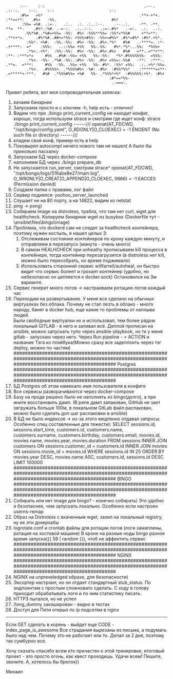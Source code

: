           :--     :-:                                           .---.        .:--:.    :-:.    :-:                        :-:                           
          :#%=   =%*                                          .**+-+*+.     :**==**:   .#%+   -%%.                        #%*                           
           :%%= =%#. .:=-.   .:..  .:. .:..:--.    .--..:.    -**. -**.     **=  **-    .#%*.:%#. .-=-:.  .:..:-:.   .:=:.#%*   .-=:.  .:.  ..:.        
            .%%*%#..*%#=+%%= -%%:  #%+ -%%%**%%= :%%*=*%%#     +**=**:      .**++*=.     .#%*%#..##+=*%%: +%%%+#%%: -%%+=#%%* .#%*=#%* :#%*.+%*.        
             :%%*. +%#.  -%%.-%%:  #%+ -%%: .#%+.*%*   #%#   .-****=. :*-  .+****:  =*    .%%%:   ..::%%= +%%   %%-.%%-   #%*.*%*...%%:  *%%%+          
             .*%+..+%*.  :%%:-%%:  #%+ -%%: .#%+.#%+   #%#   =**..=**+**: :**- :***=*=     #%%  .#%#--%%= +%%   %%--%%:   *%*.#%%%%%%%-  =%%%:          
             .*%+. -%%- .*%#.-%%:.:#%+ -%%: .#%+ =%%=:-%%#   -**:  :***-. .**=.  =***:     #%%  -%%. .%%= +%%   %%- #%*. :%%* =%%:  .:..+%*:%%=.        
             .*%+.  .#%%%%+. .*%%%%#%+ -%#: .#%+  :#%%*%%*    :******=+**- .=*****+-***.   #%#  .*%%%#%%= +%#   %%- .*%%%*+%*  -#%%%%%:+%*. :#%+        
                                                 :#*==*%%-                                                                                              
                                                  .-===:.                                                                                               

Привет ребята, вот моя сопроводительная записка:

1) качаем бинарник
2) Запускаем просто и с ключем -h, help есть - отлично!
3) Видим что при ./bingo print_current_config не находит конфиг, хорошо, тогда используем strace и смотрим где ищет конф:
strace ./bingo print_current_config
------///
openat(AT_FDCWD, "/opt/bingo/config.yaml", O_RDONLY|O_CLOEXEC) = -1 ENOENT (No such file or directory)
------///
4) кладем свой конф, пример есть в help
5) Поковырял autocompl ничего нового там не нашел( А было бы прикольно пасхалку 
6) Запускаем БД через docker-compose
7) наполняем БД через ./bingo prepare_db
8) Не запускается run_server, смотрим strace^
openat(AT_FDCWD, "/opt/bongo/logs/516abe8e27/main.log", O_WRONLY|O_CREAT|O_APPEND|O_CLOEXEC, 0666) = -1 EACCES (Permission denied)
9) Создаем папки с правами, лог файл
10) Сервер поднялся:
   yoohoo_server_launched
11) Слушает не на 80 порту, а на 14822, видим из netstat
12) ping -> pong)
13) Собираем image на distroless, трабла, что там нет curl, wget для healthcheck. Копируем бинарник wget из busybox (Dockerfile тут - \ansible\files\bingo\image)
14) Проблема, что dockerd сам не следит за healthcheck контейнера, поэтому нужен костыль, я нашел целых 3:
	1) Отслеживам состояние контейнеров по крону каждую минуту, и отправляем в перезапуск (минута - очень много)
	2) В самом HEALHCHECK при unheathy прописываем kill процесса в контейнере, тогда контейнер перезагрузится (в distroless нет kill, можно было пересобрать, но время поджимало)
	3) Использовать сторонний сервис willfarrell/autoheal, он быстро видит что сервис болеет и грохает контейнер (удобно, но небезопасно он цепляется к docker.sock)
	Остановился на 3м варианте.
15) Сервис генерит много логов -> настраиваем ротацию логов каждый час
16) Переходим на развертывание. У меня все сделано на обычных виртуалках без облака. Почему не стал лезть в облако - много народу, банят в docker hub, еще какие то проблемы от наплыва людей.  
Были свободные виртуалки их и использовал, тем более рядом локальный GITLAB - в него и заливал всё. Деплой прописан на ansible, можно запускать тупо через ansible-playbook, но тк у меня gitlab - запускаю через него. Через Run pipeline - > ACTION и название Тэга из плэйбука(Можно сразу все задеплоить через тэг deploy, можно по частям)
################################################################################################################################################
Postgres
################################################################################################################################################
1) БД Postgres об этом намекало имя пользователя в конфиге
2) Все сервисы разворачиваются через docker-compose 
3) Базу на проде решено было не наполнять из bingo(долго), а при ините восстановить дамп. (В репе дамп запакован, GitHub не зает загружать больше 100м, в локальном GitLab файл распакован, можно было сделать доп шаг распаковки в ansible)
4) В БД не было индексов -> из-за этого медленно отдавал запросы. Особенно спец составленные для тяжести):
SELECT sessions.id, sessions.start_time, customers.id, customers.name, customers.surname, customers.birthday, customers.email, movies.id, movies.name, movies.year, movies.duration FROM sessions INNER JOIN customers ON sessions.customer_id = customers.id INNER JOIN movies ON sessions.movie_id = movies.id WHERE sessions.id IN 25 ORDER BY movies.year DESC, movies.name ASC, customers.id, sessions.id DESC LIMIT 100000
################################################################################################################################################
BINGO
################################################################################################################################################
1) Собирать или нет image для bingo? - конечно собирать) Это удобно и безопаснее, чем запускать локально. Особенно если настроен userns-remap
2) Образ на Distroless c вкаченным wget, залил на локальный registry, ну их эти докерхабы
3) logrotate.conf и crontab файлы для ротации логов (логи замаплены, ротация на хостовой машине) В кроне на разные ноды bingo разное время запуска({{ 59 | random }}), чтоб не аффектить сервис
################################################################################################################################################
NGINX
################################################################################################################################################
1) NGINX на unpreveledged образе, для безопасности)
2) Эксортер настроил, но он отдает стандартный stub_status. По эндпоинтам с простым сложновато сделать. С ходу в голову приходит обрабатывать логи и по ним статистику писать.
3) HTTP3 пытался, но не успел
4) /long_dummy закэширован - видно в тестах
5) Доступ для Пети открыл по ip подсетям в nginx
------------------------------------------------------------------------------------------------------------------------------------------------
Если GET сделать в корень - выйдет еще CODE - index_page_is_awesome
Все страдания вырезаны из письма, а подумать было над чем. Почему это не работает или то. Делал за 2 дня, поэтому так сумбурно все.

Хочу сказать спасибо всем кто причастен к этой тренировке, итоговый проект - это просто огонь, как квест проходишь. Удачи всем! Пишите, звоните. А, хотелось бы брелок))

Михаил